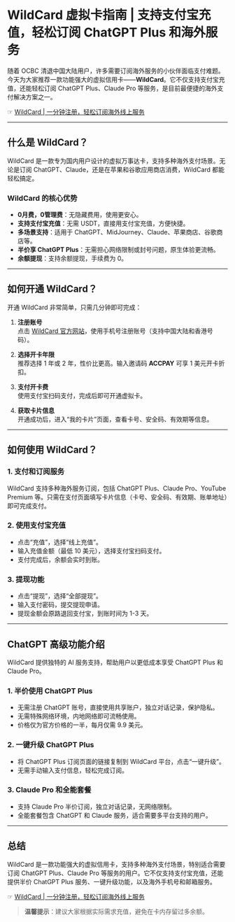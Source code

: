 # WildCard 虚拟卡指南 | 支持支付宝充值，轻松订阅 ChatGPT Plus 和海外服务

随着 OCBC 清退中国大陆用户，许多需要订阅海外服务的小伙伴面临支付难题。今天为大家推荐一款功能强大的虚拟信用卡——**WildCard**。它不仅支持支付宝充值，还能轻松订阅 ChatGPT Plus、Claude Pro 等服务，是目前最便捷的海外支付解决方案之一。

☞ [WildCard | 一分钟注册，轻松订阅海外线上服务](https://bit.ly/bewildcard)

---

## 什么是 WildCard？

WildCard 是一款专为国内用户设计的虚拟万事达卡，支持多种海外支付场景。无论是订阅 ChatGPT、Claude，还是在苹果和谷歌应用商店消费，WildCard 都能轻松搞定。

### WildCard 的核心优势

- **0月费，0管理费**：无隐藏费用，使用更安心。  
- **支持支付宝充值**：无需 USDT，直接用支付宝充值，方便快捷。  
- **多场景支持**：适用于 ChatGPT、MidJourney、Claude、苹果商店、谷歌商店等。  
- **半价享 ChatGPT Plus**：无需担心网络限制或封号问题，原生体验更流畅。  
- **余额提现**：支持余额提现，手续费为 0。

---

## 如何开通 WildCard？

开通 WildCard 非常简单，只需几分钟即可完成：

1. **注册账号**  
   点击 [WildCard 官方网站](https://bit.ly/bewildcard)，使用手机号注册账号（支持中国大陆和香港号码）。  
   
2. **选择开卡年限**  
   推荐选择 1 年或 2 年，性价比更高。输入邀请码 **ACCPAY** 可享 1 美元开卡折扣。

3. **支付开卡费**  
   使用支付宝扫码支付，完成后即可开通虚拟卡。

4. **获取卡片信息**  
   开通成功后，进入“我的卡片”页面，查看卡号、安全码、有效期等信息。

---

## 如何使用 WildCard？

### 1. 支付和订阅服务

WildCard 支持多种海外服务订阅，包括 ChatGPT Plus、Claude Pro、YouTube Premium 等。只需在支付页面填写卡片信息（卡号、安全码、有效期、账单地址）即可完成支付。

### 2. 使用支付宝充值

- 点击“充值”，选择“线上充值”。  
- 输入充值金额（最低 10 美元），选择支付宝扫码支付。  
- 支付完成后，余额会实时到账。

### 3. 提现功能

- 点击“提现”，选择“全部提现”。  
- 输入支付密码，提交提现申请。  
- 提现金额会原路退回支付宝，到账时间为 1-3 天。

---

## ChatGPT 高级功能介绍

WildCard 提供独特的 AI 服务支持，帮助用户以更低成本享受 ChatGPT Plus 和 Claude Pro。

### 1. 半价使用 ChatGPT Plus

- 无需注册 ChatGPT 账号，直接使用共享账户，独立对话记录，保护隐私。  
- 无需特殊网络环境，内地网络即可流畅使用。  
- 价格仅为官方价格的一半，每月仅需 9.9 美元。

### 2. 一键升级 ChatGPT Plus

- 将 ChatGPT Plus 订阅页面的链接复制到 WildCard 平台，点击“一键升级”。  
- 无需手动输入支付信息，轻松完成订阅。

### 3. Claude Pro 和全能套餐

- 支持 Claude Pro 半价订阅，独立对话记录，无网络限制。  
- 全能套餐包含 ChatGPT 和 Claude 服务，适合需要多平台支持的用户。

---

## 总结

WildCard 是一款功能强大的虚拟信用卡，支持多种海外支付场景，特别适合需要订阅 ChatGPT Plus、Claude Pro 等服务的用户。它不仅支持支付宝充值，还能提供半价 ChatGPT Plus 服务、一键升级功能，以及海外手机号和邮箱服务。

☞ [WildCard | 一分钟注册，轻松订阅海外线上服务](https://bit.ly/bewildcard)

> **温馨提示**：建议大家根据实际需求充值，避免在卡内存留过多余额。
